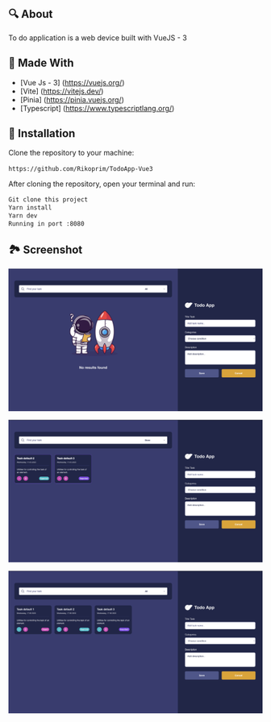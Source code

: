 ## 🔍 About

To do application is a web device built with VueJS - 3

## 🔧 Made With

- [Vue Js - 3] (https://vuejs.org/)
- [Vite] (https://vitejs.dev/)
- [Pinia] (https://pinia.vuejs.org/)
- [Typescript] (https://www.typescriptlang.org/)

## 🔌 Installation

Clone the repository to your machine:

`https://github.com/Rikoprim/TodoApp-Vue3`

After cloning the repository, open your terminal and run:

```
Git clone this project
Yarn install
Yarn dev
Running in port :8080
```

## 🏞 Screenshot

<p align="center">
  <img src="src/assets/screen/1.png" />
</p>

<p align="center">
  <img src="src/assets/screen/3.png" />
</p>

<p align="center">
  <img src="src/assets/screen/2.png" />
</p>
